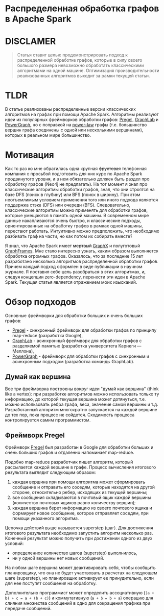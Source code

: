 # Распределенная обработка графов в Apache Spark

# DISCLAMER

> Статья ставит целью продемонстрировать подход к распределенной обработке графов, которые в силу своего большого размера невозможно обработать классическими алгоритмами на одной машине. Оптимизация производительности реализованных алгоритмов выходит за рамки текущей статьи.

# TLDR

В статье реализованы распределенные версии классических алгоритмов на графах при помощи Apache Spark. Алгоритмы реализуют идеи из популярных фреймворков обработки графов: [Pregel](https://dl.acm.org/doi/abs/10.1145/1807167.1807184), [GraphLab](https://arxiv.org/abs/1408.2041) и [PowerGraph](https://www.usenix.org/conference/osdi12/technical-sessions/presentation/gonzalez), но с поправкой на [power-law](https://en.wikipedia.org/wiki/Power_law) графы (т.е. большинство вершин графа соединены с одной или несколькими вершинами), которых в реальном мире большинство.

# Мотивация

Как то раз ко мне обратилась одна крупная ~~фруктовая~~ телефонная компания с просьбой подготовить для них курс по Apache Spark продвинутого уровня, и в нем обязательно должен быть раздел про обработку графов (Neo4j не предлагать). На тот момент я знал про классические алгоритмы обработки графов, знал, что они строятся на базе DFS (поиск в глубину) или BFS (поиск в ширину). При этом неотъемлимым условием применения того или иного подхода является поддержка стэка (DFS) или очереди (BFS). Следовательно, классические алгоритмы можно применять для обработки графов, которые умещаются в память одной машины. В современном мире данные накапливаются очень быстро, и классические подходы, ориентированные на обработку графов в рамках одной машины, перестают работать. Интуитивно можно предположить, что необходимо разбивать граф на части, но как потом их собирать вместе?

Я знал, что Apache Spark имеет ~~мертвый~~ [GraphX](https://spark.apache.org/docs/latest/graphx-programming-guide.html) и полуготовый [GraphFrames](https://graphframes.github.io/graphframes/docs/_site/index.html). Мне стало интересно узнать, каким образом выполняется обработка огромных графов. Оказалось, что за последние 15 лет разработано несколько алгоритмов распределенной обработки графов. Причем каждый подход оформлен в виде публикации в научном журнале. Я поставил себе цель разобраться в этих алгоритмах, и, следуя концепции zero-dependency, перенести эти идеи в Apache Spark. Текущая статья является отражением моих изысканий.

# Обзор подходов

Основные фреймворки для обработки больших и очень больших графов:

- [Pregel](https://dl.acm.org/doi/abs/10.1145/1807167.1807184) - синхронный фреймворк для обработки графов по принципу map-reduce (разработка Google),
- [GraphLab](https://arxiv.org/abs/1408.2041) - aсинхронный фреймворк для обработки графов с разделяемой памятью (разработка университета Карнеги — Меллона),
- [PowerGraph](https://www.usenix.org/conference/osdi12/technical-sessions/presentation/gonzalez) - фреймворк для обработки графов с синхронным и асинхронным подходом (разработка команды GraphLab).

## Думай как вершина

Все три фреймворка построены вокруг идеи "думай как вершина" (think like a vertex): при разработке алгоритмов можно использовать только ту информацию, до которой текущая вершина может дотянуться, т.е. можно использовать ребра графа, веса, значение самой вершины и т.д. Разработанный алгоритм многократно запускается на каждой вершине до тех пор, пока процесс не сойдется. Сходимость процесса контролируется самим программистом.

## Фреймворк Pregel

Фреймворк [Pregel](https://dl.acm.org/doi/abs/10.1145/1807167.1807184) был разработан в Google для обработки больших и очень больших графов и отдаленно напоминает map-reduce.

Подобно map-reduce разработчик пишет алгоритм, который рассылается каждой вершине в графе. Процесс вычисления итогового результата выглядит следующим образом:

1. каждая вершина при помощи алгоритма может сформировать сообщение и отправить его соседям, которые находятся на другой стороне, относительно ребер, исходящих из текущей вершины;
1. все сообщения складываются в почтовый ящик каждой вершины (количество почтовых ящиков равно количеству вершин);
1. каждая вершина берет информацию из своего почтового ящика и формирует новое сообщение, которое отправляет соседям, при помощи указанного алгоритма.

Цепочка действий выше называется superstep (шаг). Для достижения итогового результата необходимо запустить алгоритм несколько раз. Конечный результат можно получить при достижении одного из двух условий:

- определенное количество шагов (superstep) выполнилось,
- ни у одной вершины нет новых сообщений.

На любом шаге вершина может деактивировать себя, чтобы сообщить планировщику, что она не будет участвовать в расчетах на следующем шаге (superstep), но планировщик активирует ее принудительно, если для нее поступят сообщения на обработку.

Дополнительно программист может определить ассоциативную (`(a + b) + c = a + (b + c)`) и коммутативную (`a + b = b + a`) операцию для слияния множества сообщений в одно для сокращения трафика при передаче сообщений.
